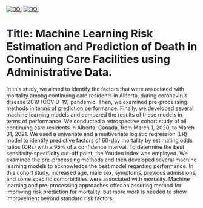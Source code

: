 <a href="https://www.linkedin.com/in/fuzzy-shahidi"><img src="https://img.shields.io/badge/Linkdin-Fuzzy%20Shahidi-blue.svg" alt="DOI"></a>
<a href="https://doi.org/10.21203/rs.3.rs-2895528/v1"><img src="https://img.shields.io/badge/Linkdin-Fuzzy%20Shahidi-blue.svg" alt="DOI"></a>





# Title: Machine Learning Risk Estimation and Prediction of Death in Continuing Care Facilities using Administrative Data.

<pr>
In this study, we aimed to identify the factors that were associated with mortality among continuing care residents in Alberta, during coronavirus disease 2019 (COVID-19) pandemic. Then, we examined pre-processing methods in terms of prediction performance. Finally, we developed several machine learning models and compared the results of these models in terms of performance. We conducted a retrospective cohort study of all continuing care residents in Alberta, Canada, from March 1, 2020, to March 31, 2021. We used a univariate and a multivariate logistic regression (LR) model to identify predictive factors of 60-day mortality by estimating odds ratios (ORs) with a 95% of a confidence interval. To determine the best sensitivity-specificity cut-off point, the Youden index was employed. We examined the pre-processing methods and then developed several machine learning models to acknowledge the best model regarding performance. In this cohort study, increased age, male sex, symptoms, previous admissions, and some specific comorbidities were associated with mortality. Machine learning and pre-processing approaches offer an assuring method for improving risk prediction for mortality, but more work is needed to show improvement beyond standard risk factors.
</pr>

